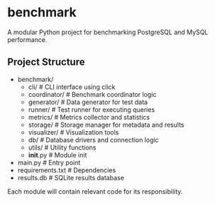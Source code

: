 # benchmark

A modular Python project for benchmarking PostgreSQL and MySQL performance.

## Project Structure

- benchmark/
    - cli/           # CLI interface using click
    - coordinator/   # Benchmark coordinator logic
    - generator/     # Data generator for test data
    - runner/        # Test runner for executing queries
    - metrics/       # Metrics collector and statistics
    - storage/       # Storage manager for metadata and results
    - visualizer/    # Visualization tools
    - db/            # Database drivers and connection logic
    - utils/         # Utility functions
    - __init__.py    # Module init
- main.py            # Entry point
- requirements.txt   # Dependencies
- results.db         # SQLite results database

Each module will contain relevant code for its responsibility.
